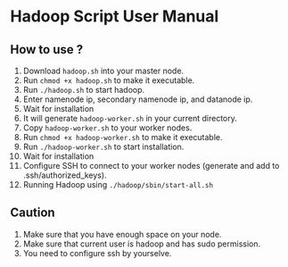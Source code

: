 # Hadoop Script User Manual

## How to use ?

1) Download `hadoop.sh` into your master node.
2) Run `chmod +x hadoop.sh` to make it executable.
3) Run `./hadoop.sh` to start hadoop.
4) Enter namenode ip, secondary namenode ip, and datanode ip.
5) Wait for installation
6) It will generate `hadoop-worker.sh` in your current directory.
7) Copy `hadoop-worker.sh` to your worker nodes.
8) Run `chmod +x hadoop-worker.sh` to make it executable.
9) Run `./hadoop-worker.sh` to start installation.
10) Wait for installation
11) Configure SSH to connect to your worker nodes (generate and add to .ssh/authorized_keys).
12) Running Hadoop using `./hadoop/sbin/start-all.sh`

## Caution
1) Make sure that you have enough space on your node.
2) Make sure that current user is hadoop and has sudo permission.
3) You need to configure ssh by yourselve.
